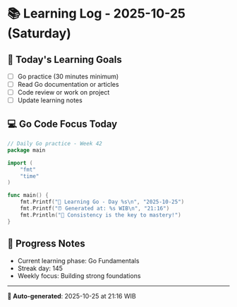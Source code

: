 # 📚 Learning Log - 2025-10-25 (Saturday)

## 🎯 Today's Learning Goals
- [ ] Go practice (30 minutes minimum)
- [ ] Read Go documentation or articles
- [ ] Code review or work on project
- [ ] Update learning notes

## 💻 Go Code Focus Today
```go
// Daily Go practice - Week 42
package main

import (
    "fmt"
    "time"
)

func main() {
    fmt.Printf("🚀 Learning Go - Day %s\n", "2025-10-25")
    fmt.Printf("⏰ Generated at: %s WIB\n", "21:16")
    fmt.Println("💪 Consistency is the key to mastery!")
}
```

## 🌟 Progress Notes
- Current learning phase: Go Fundamentals
- Streak day: 145
- Weekly focus: Building strong foundations

---
**🤖 Auto-generated**: 2025-10-25 at 21:16 WIB
